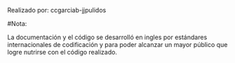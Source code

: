 Realizado por: ccgarciab-jjpulidos

#Nota:

La documentación y el código se desarrolló en ingles por estándares internacionales de codificación y para poder alcanzar un mayor público que logre nutrirse con el código realizado.